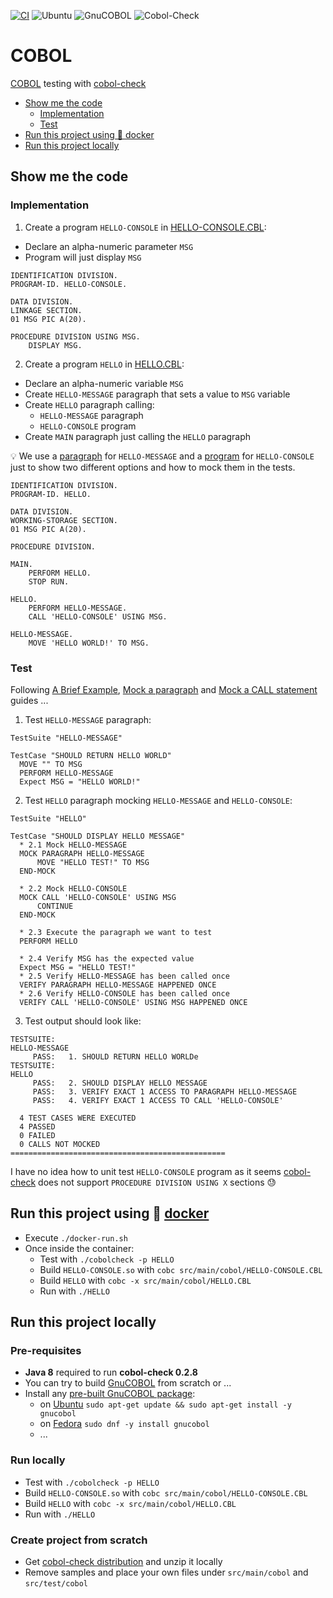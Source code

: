 [![CI](https://github.com/rogervinas/tests-everywhere/actions/workflows/cobol.yml/badge.svg)](https://github.com/rogervinas/tests-everywhere/actions/workflows/cobol.yml)
![Ubuntu](https://img.shields.io/badge/Ubuntu-24.04-blue?labelColor=black)
![GnuCOBOL](https://img.shields.io/badge/GnuCOBOL-3.1.2.0-blue?labelColor=black)
![Cobol-Check](https://img.shields.io/badge/Cobol-Check-0.2.8-blue?labelColor=black)

# COBOL

[COBOL](https://xxx/) testing with [cobol-check](https://github.com/openmainframeproject/cobol-check)

- [Show me the code](#show-me-the-code)
  - [Implementation](#implementation)
  - [Test](#test)
- [Run this project using 🐳 docker](#run-this-project-using--docker)
- [Run this project locally](#run-this-project-locally)

## Show me the code

### Implementation

1. Create a program `HELLO-CONSOLE` in [HELLO-CONSOLE.CBL](src/main/cobol/HELLO-CONSOLE.CBL):

- Declare an alpha-numeric parameter `MSG`
- Program will just display `MSG`

```cobol
IDENTIFICATION DIVISION.
PROGRAM-ID. HELLO-CONSOLE.

DATA DIVISION.
LINKAGE SECTION.
01 MSG PIC A(20).

PROCEDURE DIVISION USING MSG.
    DISPLAY MSG.
```

2. Create a program `HELLO` in [HELLO.CBL](src/main/cobol/HELLO.CBL):

- Declare an alpha-numeric variable `MSG`
- Create `HELLO-MESSAGE` paragraph that sets a value to `MSG` variable
- Create `HELLO` paragraph calling:
  - `HELLO-MESSAGE` paragraph
  - `HELLO-CONSOLE` program
- Create `MAIN` paragraph just calling the `HELLO` paragraph

💡 We use a [paragraph](https://www.tutorialspoint.com/cobol/cobol_program_structure.htm) for `HELLO-MESSAGE` and a [program](https://www.tutorialspoint.com/cobol/cobol_program_structure.htm) for `HELLO-CONSOLE` just to show two different options and how to mock them in the tests.

```cobol
IDENTIFICATION DIVISION.
PROGRAM-ID. HELLO.

DATA DIVISION.
WORKING-STORAGE SECTION.
01 MSG PIC A(20).

PROCEDURE DIVISION.

MAIN.
    PERFORM HELLO.
    STOP RUN.

HELLO.
    PERFORM HELLO-MESSAGE.
    CALL 'HELLO-CONSOLE' USING MSG.

HELLO-MESSAGE.
    MOVE 'HELLO WORLD!' TO MSG.
```

### Test

Following [A Brief Example](https://github.com/openmainframeproject/cobol-check/wiki/A-Brief-Example), [Mock a paragraph](https://github.com/openmainframeproject/cobol-check/wiki/Mock-a-paragraph-and-provide-fake-results) and [Mock a CALL statement](https://github.com/openmainframeproject/cobol-check/wiki/Mock-a-CALL-statement-and-provide-fake-results) guides ...

1. Test `HELLO-MESSAGE` paragraph:

```cobol
TestSuite "HELLO-MESSAGE"

TestCase "SHOULD RETURN HELLO WORLD"
  MOVE "" TO MSG
  PERFORM HELLO-MESSAGE
  Expect MSG = "HELLO WORLD!"
```

2. Test `HELLO` paragraph mocking `HELLO-MESSAGE` and `HELLO-CONSOLE`:

```cobol
TestSuite "HELLO"

TestCase "SHOULD DISPLAY HELLO MESSAGE"
  * 2.1 Mock HELLO-MESSAGE
  MOCK PARAGRAPH HELLO-MESSAGE
      MOVE "HELLO TEST!" TO MSG
  END-MOCK

  * 2.2 Mock HELLO-CONSOLE
  MOCK CALL 'HELLO-CONSOLE' USING MSG
      CONTINUE
  END-MOCK

  * 2.3 Execute the paragraph we want to test
  PERFORM HELLO

  * 2.4 Verify MSG has the expected value
  Expect MSG = "HELLO TEST!"
  * 2.5 Verify HELLO-MESSAGE has been called once
  VERIFY PARAGRAPH HELLO-MESSAGE HAPPENED ONCE
  * 2.6 Verify HELLO-CONSOLE has been called once
  VERIFY CALL 'HELLO-CONSOLE' USING MSG HAPPENED ONCE
```

3. Test output should look like:

```
TESTSUITE:
HELLO-MESSAGE
     PASS:   1. SHOULD RETURN HELLO WORLDe
TESTSUITE:
HELLO
     PASS:   2. SHOULD DISPLAY HELLO MESSAGE
     PASS:   3. VERIFY EXACT 1 ACCESS TO PARAGRAPH HELLO-MESSAGE
     PASS:   4. VERIFY EXACT 1 ACCESS TO CALL 'HELLO-CONSOLE'

  4 TEST CASES WERE EXECUTED
  4 PASSED
  0 FAILED
  0 CALLS NOT MOCKED
================================================
```

I have no idea how to unit test `HELLO-CONSOLE` program as it seems [cobol-check](https://github.com/openmainframeproject/cobol-check) does not support `PROCEDURE DIVISION USING X` sections 😓

## Run this project using 🐳 [docker](https://www.docker.com/)

- Execute `./docker-run.sh`
- Once inside the container:
  - Test with `./cobolcheck -p HELLO`
  - Build `HELLO-CONSOLE.so` with `cobc src/main/cobol/HELLO-CONSOLE.CBL`
  - Build `HELLO` with `cobc -x src/main/cobol/HELLO.CBL`
  - Run with `./HELLO`

## Run this project locally

### Pre-requisites

- **Java 8** required to run **cobol-check 0.2.8**
- You can try to build [GnuCOBOL](https://sourceforge.net/projects/gnucobol/) from scratch or ...
- Install any [pre-built GnuCOBOL package](https://gnucobol.sourceforge.io/faq/index.html#are-there-pre-built-gnucobol-packages):
  - on [Ubuntu](https://ubuntu.com/) `sudo apt-get update && sudo apt-get install -y gnucobol`
  - on [Fedora](https://fedoraproject.org/) `sudo dnf -y install gnucobol`
  - ...

### Run locally

- Test with `./cobolcheck -p HELLO`
- Build `HELLO-CONSOLE.so` with `cobc src/main/cobol/HELLO-CONSOLE.CBL`
- Build `HELLO` with `cobc -x src/main/cobol/HELLO.CBL`
- Run with `./HELLO`

### Create project from scratch

- Get [cobol-check distribution](https://github.com/openmainframeproject/cobol-check/tree/Developer/build/distributions) and unzip it locally
- Remove samples and place your own files under `src/main/cobol` and `src/test/cobol`
